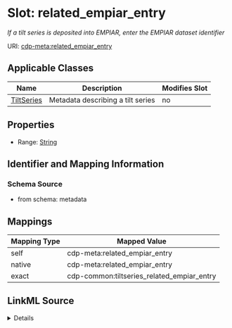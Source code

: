 

# Slot: related_empiar_entry


_If a tilt series is deposited into EMPIAR, enter the EMPIAR dataset identifier_



URI: [cdp-meta:related_empiar_entry](metadatarelated_empiar_entry)



<!-- no inheritance hierarchy -->





## Applicable Classes

| Name | Description | Modifies Slot |
| --- | --- | --- |
| [TiltSeries](TiltSeries.md) | Metadata describing a tilt series |  no  |







## Properties

* Range: [String](String.md)





## Identifier and Mapping Information







### Schema Source


* from schema: metadata




## Mappings

| Mapping Type | Mapped Value |
| ---  | ---  |
| self | cdp-meta:related_empiar_entry |
| native | cdp-meta:related_empiar_entry |
| exact | cdp-common:tiltseries_related_empiar_entry |




## LinkML Source

<details>
```yaml
name: related_empiar_entry
description: If a tilt series is deposited into EMPIAR, enter the EMPIAR dataset identifier
from_schema: metadata
exact_mappings:
- cdp-common:tiltseries_related_empiar_entry
rank: 1000
alias: related_empiar_entry
owner: TiltSeries
domain_of:
- TiltSeries
range: string
inlined: true
inlined_as_list: true

```
</details>
